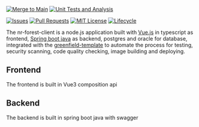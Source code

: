 <!-- PROJECT SHIELDS -->

<!-- [![Quality Gate Status](https://sonarcloud.io/api/project_badges/measure?project=bcgov_nr-quickstart-typescript&metric=alert_status)](https://sonarcloud.io/summary/new_code?id=bcgov_nr-quickstart-typescript) -->

[![Merge to Main](https://github.com/bcgov/nr-forest-client/actions/workflows/merge-main.yml/badge.svg)](https://github.com/bcgov/nr-forest-client/actions/workflows/merge-main.yml)
[![Unit Tests and Analysis](https://github.com/bcgov/nr-forest-client/actions/workflows/unit-tests.yml/badge.svg)](https://github.com/bcgov/nr-forest-client/actions/workflows/unit-tests.yml)

[![Issues](https://img.shields.io/github/issues/bcgov/nr-forest-client)](/../../issues)
[![Pull Requests](https://img.shields.io/github/issues-pr/bcgov/nr-forest-client)](/../../pulls)
[![MIT License](https://img.shields.io/github/license/bcgov/nr-forest-client.svg)](/LICENSE.md)
[![Lifecycle](https://img.shields.io/badge/Lifecycle-Experimental-339999)](https://github.com/bcgov/repomountie/blob/master/doc/lifecycle-badges.md)

The nr-forest-client is a node.js application built with [Vue.js](https://vuejs.org) in typescript as frontend, [Spring boot java](https://spring.io/projects/spring-boot#learn) as backend, postgres and oracle for database, integrated with the [greenfield-template](https://github.com/bcgov/greenfield-template) to automate the process for testing, security scanning, code quality checking, image building and deploying.

## Frontend

The frontend is built in Vue3 composition api

## Backend

The backend is built in spring boot java with swagger
